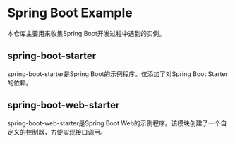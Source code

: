 # Spring Boot Example

本仓库主要用来收集Spring Boot开发过程中遇到的实例。  


## spring-boot-starter

spring-boot-starter是Spring Boot的示例程序。仅添加了对Spring Boot Starter的依赖。  

## spring-boot-web-starter

spring-boot-web-starter是Spring Boot Web的示例程序。该模块创建了一个自定义的控制器，方便实现接口调用。  
